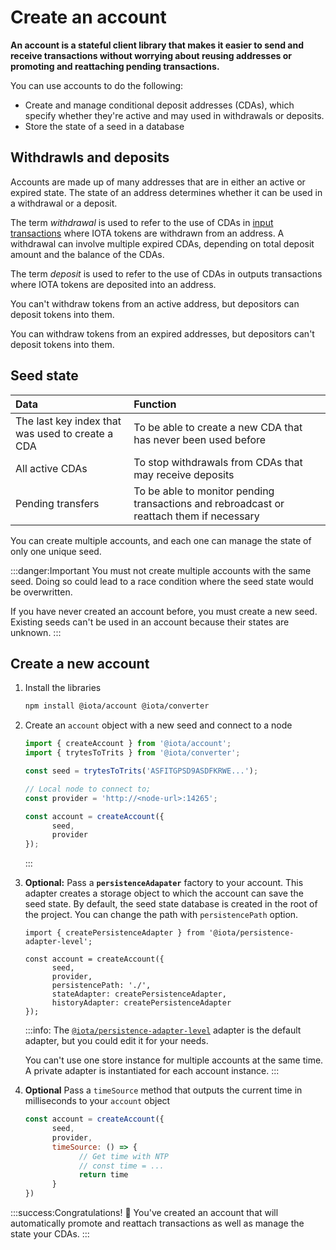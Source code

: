 # Create an account

**An account is a stateful client library that makes it easier to send and receive transactions without worrying about reusing addresses or promoting and reattaching pending transactions.**

You can use accounts to do the following:

* Create and manage conditional deposit addresses (CDAs), which specify whether they're active and may used in withdrawals or deposits.
* Store the state of a seed in a database

## Withdrawls and deposits

Accounts are made up of many addresses that are in either an active or expired state. The state of an address determines whether it can be used in a withdrawal or a deposit.

The term _withdrawal_ is used to refer to the use of CDAs in [input transactions](root://iota-basics/0.1/concepts/bundles-and-transactions.md) where IOTA tokens are withdrawn from an address. A withdrawal can involve multiple expired CDAs, depending on total deposit amount and the balance of the CDAs.

The term _deposit_ is used to refer to the use of CDAs in outputs transactions where IOTA tokens are deposited into an address.

You can't withdraw tokens from an active address, but depositors can deposit tokens into them.

You can withdraw tokens from an expired addresses, but depositors can't deposit tokens into them.

## Seed state

|**Data**| **Function**|
|:-----------------|:----------|
|The last key index that was used to create a CDA| To be able to create a new CDA that has never been used before|
|All active CDAs|To stop withdrawals from CDAs that may receive deposits|
|Pending transfers| To be able to monitor pending transactions and rebroadcast or reattach them if necessary|

You can create multiple accounts, and each one can manage the state of only one unique seed.

:::danger:Important
You must not create multiple accounts with the same seed. Doing so could lead to a race condition where the seed state would be overwritten.

If you have never created an account before, you must create a new seed. Existing seeds can't be used in an account because their states are unknown.
:::

## Create a new account

1. Install the libraries

    ```bash
    npm install @iota/account @iota/converter
    ```

2. Create an `account` object with a new seed and connect to a node
   
   ```js
   import { createAccount } from '@iota/account';
   import { trytesToTrits } from '@iota/converter';

   const seed = trytesToTrits('ASFITGPSD9ASDFKRWE...');

   // Local node to connect to;
   const provider = 'http://<node-url>:14265';

   const account = createAccount({
         seed,
         provider
   });
   ```
    :::

3. **Optional:** Pass a **`persistenceAdapater`** factory to your account. This adapter creates a storage object to which the account can save the seed state. By default, the seed state database is created in the root of the project. You can change the path with `persistencePath` option.

   ```JS
   import { createPersistenceAdapter } from '@iota/persistence-adapter-level';

   const account = createAccount({
         seed,
         provider,
         persistencePath: './',
         stateAdapter: createPersistenceAdapter,
         historyAdapter: createPersistenceAdapter
   });
   ```

   :::info:
    The [`@iota/persistence-adapter-level`](https://github.com/iotaledger/iota.js/tree/next/packages/persistence-adapter-level) adapter is the default adapter, but you could edit it for your needs.

    You can't use one store instance for multiple accounts at the same time. A private adapter is instantiated for each account instance.
    :::

4. **Optional** Pass a `timeSource` method that outputs the current time in milliseconds to your `account` object

   ```js
   const account = createAccount({
         seed,
         provider,
         timeSource: () => {
               // Get time with NTP
               // const time = ...
               return time
         }
   })
   ```

:::success:Congratulations! :tada:
You've created an account that will automatically promote and reattach transactions as well as manage the state your CDAs.
:::
